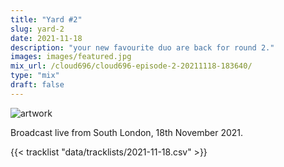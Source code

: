 ```yaml
---
title: "Yard #2"
slug: yard-2
date: 2021-11-18
description: "your new favourite duo are back for round 2."
images: images/featured.jpg
mix_url: /cloud696/cloud696-episode-2-20211118-183640/
type: "mix"
draft: false
---
```


![artwork](images/featured.jpg)

Broadcast live from South London, 18th November 2021.

{{< tracklist "data/tracklists/2021-11-18.csv" >}}
